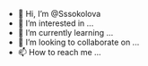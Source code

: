 - 👋 Hi, I’m @Sssokolova
- 👀 I’m interested in ...
- 🌱 I’m currently learning ...
- 💞️ I’m looking to collaborate on ...
- 📫 How to reach me ...

<!---
Sssokolova/Sssokolova is a ✨ special ✨ repository because its `README.md` (this file) appears on your GitHub profile.
You can click the Preview link to take a look at your changes.
--->
